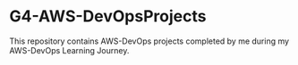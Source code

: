 # G4-AWS-DevOpsProjects
This repository contains AWS-DevOps projects completed by me during my AWS-DevOps Learning Journey.
